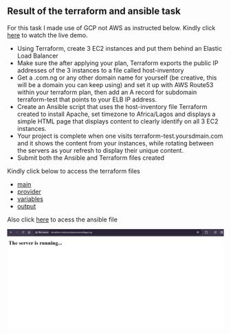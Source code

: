 ## Result of the terraform and ansible task
For this task I made use of GCP not AWS as instructed below. Kindly click [here](https://youtu.be/_Ar8qjs-n0s) to watch the live demo.

- Using Terraform, create 3 EC2 instances and put them behind an Elastic Load Balancer
- Make sure the after applying your plan, Terraform exports the public IP addresses of the 3 instances to a file called host-inventory
- Get a .com.ng or any other domain name for yourself (be creative, this will be a domain you can keep using) and set it up with AWS Route53 within your terraform plan, then add an A record for subdomain terraform-test that points to your ELB IP address.
- Create an Ansible script that uses the host-inventory file Terraform created to install Apache, set timezone to Africa/Lagos and displays a simple HTML page that displays content to clearly identify on all 3 EC2 instances.
- Your project is complete when one visits terraform-test.yoursdmain.com and it shows the content from your instances, while rotating between the servers as your refresh to display their unique content.
- Submit both the Ansible and Terraform files created

Kindly click below to access the terraform files
- [main](./main.tf)
- [provider](./provider.tf)
- [variables](./variables.tf)
- [output](./output.tf)

Also click [here](./apache.yml) to acess the ansible file

![web-display](./terraform.png)